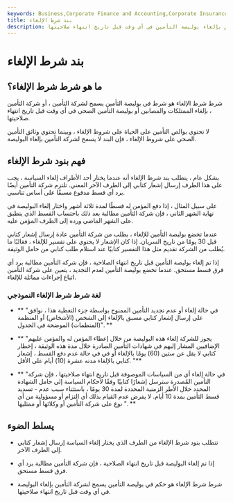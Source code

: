 ```yaml
---
keywords: Business,Corporate Finance and Accounting,Corporate Insurance
title: بند شرط الإلغاء
description: يسمح بند شرط الإلغاء في التأمين لشركة التأمين أو شركة التأمين بإلغاء بوليصة التأمين في أي وقت قبل تاريخ انتهاء صلاحيتها.
---
```


# بند شرط الإلغاء
## ما هو شرط شرط الإلغاء؟

شرط شرط الإلغاء هو شرط في بوليصة التأمين يسمح لشركة التأمين ، أو شركة التأمين ، بإلغاء الممتلكات والمصابين أو بوليصة التأمين الصحي في أي وقت قبل تاريخ انتهاء صلاحيتها.

لا تحتوي بوالص التأمين على الحياة على شروط الإلغاء ، وبينما تحتوي وثائق التأمين الصحي على شروط الإلغاء ، فإن البند لا يسمح لشركة التأمين بإلغاء البوليصة.

## فهم بنود شرط الإلغاء

بشكل عام ، يتطلب بند شرط الإلغاء أنه عندما يختار أحد الأطراف إلغاء السياسة ، يجب على هذا الطرف إرسال إشعار كتابي إلى الطرف الآخر المعني. تلتزم شركة التأمين أيضًا برد أي قسط مدفوع مسبقًا على أساس تناسبي.

على سبيل المثال ، إذا دفع المؤمن له قسطًا لمدة ثلاثة أشهر واختار إلغاء البوليصة في نهاية الشهر الثاني ، فإن شركة التأمين مطالبة بعد ذلك باحتساب القسط الذي ينطبق على الشهر الماضي ورده إلى الطرف المؤمن عليه.

عندما تخضع بوليصة التأمين للإلغاء ، يطلب من شركة التأمين عادة إرسال إشعار كتابي قبل 30 يومًا من تاريخ السريان. إذا كان الإشعار لا يحتوي على تفسير للإلغاء ، فغالبًا ما يُطلب من الشركة تقديم مثل هذا التفسير كتابيًا عند استلام طلب كتابي من حامل الوثيقة.

إذا تم إلغاء بوليصة التأمين قبل تاريخ انتهاء الصلاحية ، فإن شركة التأمين مطالبة برد أي فرق قسط مستحق. عندما تخضع بوليصة التأمين لعدم التجديد ، يتعين على شركة التأمين اتباع إجراءات مماثلة للإلغاء.

### لغة شرط شرط الإلغاء النموذجي

- ** "في حالة إلغاء أو عدم تجديد التأمين الممنوح بواسطة جزء التغطية هذا ، نوافق على إرسال إشعار كتابي مسبق بالإلغاء إلى الشخص (الأشخاص) أو المنظمة (المنظمات) الموضحة في الجدول". **

- ** "يجوز للشركة إلغاء هذه البوليصة من خلال إعطاء المؤمن له والمؤمن عليهم الإضافيين المشار إليهم في شهادات التأمين الصادرة خلال مدة هذه الوثيقة ، إخطار كتابي لا يقل عن ستين (60) يومًا بالإلغاء أو في في حالة عدم دفع القسط ، إشعار كتابي بالإلغاء مدته عشرة (10) أيام على الأقل. "**

- ** "في حالة إلغاء أي من السياسات الموصوفة قبل تاريخ انتهاء صلاحيتها ، فإن شركة التأمين المُصدرة سترسل إشعارًا كتابيًا وفقًا لأحكام السياسة إلى حامل الشهادة المحدد خلال الأطر الزمنية المحددة لمدة 30 يومًا ، باستثناء سبب عدم - تسديد قسط التأمين بمدة 10 أيام. لا يفرض عدم القيام بذلك أي التزام أو مسؤولية من أي نوع على شركة التأمين أو وكلائها أو ممثليها ". **

## يسلط الضوء

- تتطلب بنود شرط الإلغاء من الطرف الذي يختار إلغاء السياسة إرسال إشعار كتابي إلى الطرف الآخر.

- إذا تم إلغاء البوليصة قبل تاريخ انتهاء الصلاحية ، فإن شركة التأمين مطالبة برد أي فرق قسط مستحق.

- شرط شرط الإلغاء هو حكم في بوليصة التأمين يسمح لشركة التأمين بإلغاء البوليصة في أي وقت قبل تاريخ انتهاء صلاحيتها.

